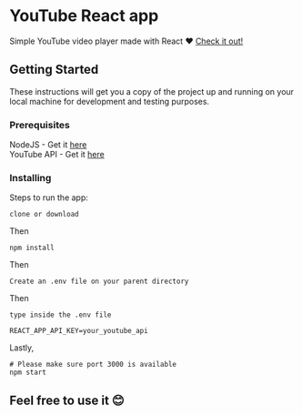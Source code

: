 # YouTube React app
Simple YouTube video player made with React :heart:
[Check it out!](https://johnleoclaudio.github.io/youtube-clone-react-app/)

## Getting Started

These instructions will get you a copy of the project up and running on your local machine for development and testing purposes.

### Prerequisites

NodeJS - Get it [here](https://nodejs.org/en/)<br>
YouTube API - Get it [here](https://console.developers.google.com)


### Installing

Steps to run the app:
```
clone or download
```
Then
```
npm install
```
Then
```
Create an .env file on your parent directory
```
Then
```
type inside the .env file 

REACT_APP_API_KEY=your_youtube_api
```
Lastly,
```
# Please make sure port 3000 is available
npm start
```

## Feel free to use it :blush: